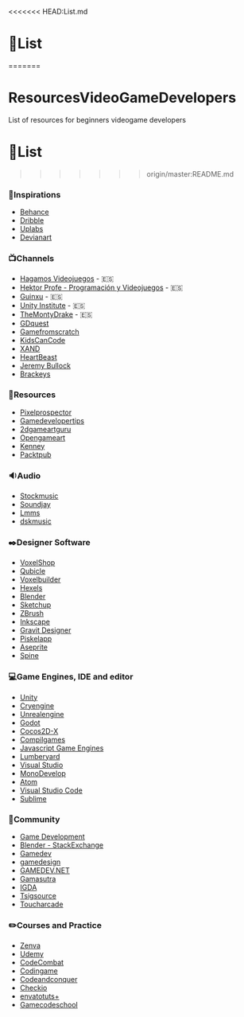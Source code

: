 <<<<<<< HEAD:List.md
# :memo:List

=======
# ResourcesVideoGameDevelopers
List of resources for beginners videogame developers

# :memo:List

>>>>>>> origin/master:README.md
### :art:Inspirations

- [Behance](https://www.behance.net)
- [Dribble](https://dribbble.com/)
- [Uplabs](https://www.uplabs.com/)
- [Devianart](https://www.deviantart.com/)

### :tv:Channels

- [Hagamos Videojuegos](https://www.youtube.com/channel/UCBhkLrsmV9PVQMpT3qe-toA) - :es:
- [Hektor Profe - Programación y Videojuegos](https://www.youtube.com/channel/UCtjAOyZmqDXO-Oz87cZnWgw) - :es:
- [Guinxu](https://www.youtube.com/user/GuinxuVideos) - :es:
- [Unity Institute](https://www.youtube.com/user/The23GamesStudio) - :es:
- [TheMontyDrake](https://www.youtube.com/user/TheMontyDrake) - :es:
- [GDquest](https://www.youtube.com/channel/UCxboW7x0jZqFdvMdCFKTMsQ)
- [Gamefromscratch](https://www.youtube.com/user/gamefromscratch)
- [KidsCanCode](https://www.youtube.com/channel/UCNaPQ5uLX5iIEHUCLmfAgKg/featured)
- [XAND](https://www.youtube.com/channel/UC7vsIJl_Hb7QNeioDPM5kSg)
- [HeartBeast](https://www.youtube.com/user/uheartbeast/feed)
- [Jeremy Bullock](https://www.youtube.com/channel/UCwJw2-V5S1TkBjLQ3_Ws54g/featured)
- [Brackeys](https://www.youtube.com/channel/UCYbK_tjZ2OrIZFBvU6CCMiA)

### :floppy_disk:Resources

- [Pixelprospector](http://www.pixelprospector.com/indie-resources/)
- [Gamedevelopertips](http://gamedevelopertips.com/)
- [2dgameartguru](http://www.2dgameartguru.com/)
- [Opengameart](https://opengameart.org/)
- [Kenney](http://kenney.nl/)
- [Packtpub](https://packtpub.com)

### :sound:Audio

- [Stockmusic](https://stockmusic.net/royalty-free-music)
- [Soundjay](https://www.soundjay.com/index.html)
- [Lmms](https://lmms.io/)
- [dskmusic](http://www.dskmusic.com/)

### :black_nib:Designer Software 

- [VoxelShop](https://blackflux.com/node/11)
- [Qubicle](http://www.minddesk.com/)
- [Voxelbuilder](http://voxelbuilder.com/)
- [Hexels](https://www.marmoset.co/hexels/)
- [Blender](https://www.blender.org/)
- [Sketchup](https://www.sketchup.com/)
- [ZBrush](http://pixologic.com/)
- [Inkscape](https://inkscape.org/en/)
- [Gravit Designer](https://www.designer.io/)
- [Piskelapp](https://www.piskelapp.com/)
- [Aseprite](https://www.aseprite.org/)
- [Spine](http://es.esotericsoftware.com/)

### :computer:Game Engines, IDE and editor

 - [Unity](https://unity3d.com/es)
 - [Cryengine](https://www.cryengine.com/)
 - [Unrealengine](https://www.unrealengine.com)
 - [Godot](https://godotengine.org/)
 - [Cocos2D-X](http://www.cocos2d-x.org/)
 - [Compilgames](http://compilgames.net/main-es.html)
 - [Javascript Game Engines](https://github.com/collections/javascript-game-engines)
 - [Lumberyard](https://aws.amazon.com/lumberyard/downloads/?nc1=h_ls)
 - [Visual Studio](https://www.visualstudio.com/es/vs/game-development/)
- [MonoDevelop](http://www.monodevelop.com/)
- [Atom](https://atom.io/)
- [Visual Studio Code](https://code.visualstudio.com/)
- [Sublime](https://www.sublimetext.com/)

### :couple:Community

- [Game Development](https://gamedev.stackexchange.com/)
- [Blender - StackExchange](https://blender.stackexchange.com/)
- [Gamedev](https://www.reddit.com/r/gamedev/)
- [gamedesign](https://www.reddit.com/r/gamedesign/)
- [GAMEDEV.NET](https://www.gamedev.net/)
- [Gamasutra](https://www.gamasutra.com/)
- [IGDA](https://www.igda.org/?page=community)
- [Tsigsource](https://forums.tigsource.com/)
- [Toucharcade](http://forums.toucharcade.com/)

### :pencil2:Courses and Practice

- [Zenva](https://academy.zenva.com/)
- [Udemy](https://www.udemy.com/)
- [CodeCombat](https://codecombat.com/)
- [Codingame](https://www.codingame.com/start)
- [Codeandconquer](https://www.codeandconquer.co/)
- [Checkio](https://checkio.org/)
- [envatotuts+](https://gamedevelopment.tutsplus.com/tutorials?_ga=2.179737056.577818415.1500390775-2127416211.1496158094)
- [Gamecodeschool](http://gamecodeschool.com/)
